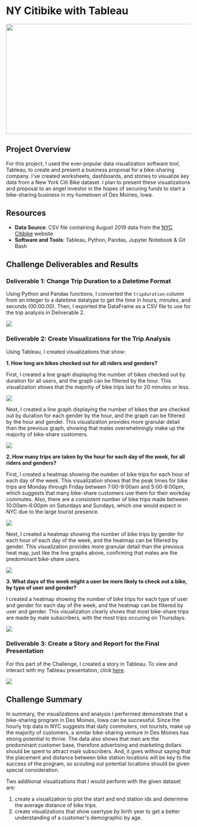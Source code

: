 # NY Citibike with Tableau

<img src="images/bikesharing-header.png" width="1000" height="300">

## Project Overview
For this project, I used the ever-popular data visualization software tool, Tableau, to create and present a business proposal for a bike-sharing company. I've created worksheets, dashboards, and stories to visualize key data from a New York Citi Bike dataset. I plan to present these visualizations and proposal to an angel investor in the hopes of securing funds to start a bike-sharing business in my hometown of Des Moines, Iowa.

## Resources
- **Data Source**: CSV file containing August 2019 data from the [NYC Citibike](https://www.citibikenyc.com/system-data) website
- **Software and Tools**: Tableau, Python, Pandas, Jupyter Notebook & Git Bash

## Challenge Deliverables and Results

### Deliverable 1: Change Trip Duration to a Datetime Format
Using Python and Pandas functions, I converted the `tripduration` column from an integer to a datetime datatype to get the time in hours, minutes, and seconds (00:00:00). Then, I exported the DataFrame as a CSV file to use for the trip analysis in Deliverable 2.

<img src="images/Delv 1.PNG">

### Deliverable 2: Create Visualizations for the Trip Analysis
Using Tableau, I created visualizations that show:

**1. How long are bikes checked out for all riders and genders?**

First, I created a line graph displaying the number of bikes checked out by duration for all users, and the graph can be filtered by the hour. This visualization shows that the majority of bike trips last for 20 minutes or less.

<img src="images/Delv 2_checkout times.PNG">

Next, I created a line graph displaying the number of bikes that are checked out by duration for each gender by the hour, and the graph can be filtered by the hour and gender. This visualization provides more granular detail than the previous graph, showing that males overwhelmingly make up the majority of bike-share customers.

<img src="images/Delv 2_checkout times by gender.PNG">

**2. How many trips are taken by the hour for each day of the week, for all riders and genders?**

First, I created a heatmap showing the number of bike trips for each hour of each day of the week. This visualization shows that the peak times for bike trips are Monday through Friday between 7:00-9:00am and 5:00-6:00pm, which suggests that many bike-share customers use them for their workday commutes. Also, there are a consistent number of bike trips made between 10:00am-6:00pm on Saturdays and Sundays, which one would expect in NYC due to the large tourist presence.

<img src="images/Delv 2_trips by weekday per hour.PNG">
    
Next, I created a heatmap showing the number of bike trips by gender for each hour of each day of the week, and the heatmap can be filtered by gender. This visualization provides more granular detail than the previous heat map, just like the line graphs above, confirming that males are the predominant bike-share users. 

<img src="images/Delv 2_trips by gender.PNG">

**3. What days of the week might a user be more likely to check out a bike, by type of user and gender?**

I created a heatmap showing the number of bike trips for each type of user and gender for each day of the week, and the heatmap can be filtered by user and gender. This visualization clearly shows that most bike-share trips are made by male subscribers, with the most trips occuring on Thursdays.

<img src="images/Delv 2_trips by user type and gender.PNG">

### Deliverable 3: Create a Story and Report for the Final Presentation
For this part of the Challenge, I created a story in Tableau.  To view and interact with my Tableau presentation, click [here](https://public.tableau.com/profile/christy.bell#!/vizhome/CitiBike_Challenge_16179349742150/CitibikeStory).

<img src="images/Delv 3.PNG">

## Challenge Summary
In summary, the visualizations and analysis I performed demonstrate that a bike-sharing program in Des Moines, Iowa can be successful. Since the hourly trip data in NYC suggests that daily commuters, not tourists, make up the majority of customers, a similar bike-sharing venture in Des Moines has strong potential to thrive. The data also shows that men are the predominant customer base, therefore advertising and marketing dollars should be spent to attract male subscribers. And, it goes without saying that the placement and distance between bike station locations will be key to the success of the program, so scouting out potential locations should be given special consideration. 

Two additional visualizations that I would perform with the given dataset are:
1. create a visualization to plot the start and end station ids and determine the average distance of bike trips.
2. create visualizations that show usertype by birth year to get a better understanding of a customer's demographic by age.
